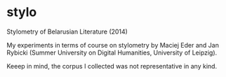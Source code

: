 # stylo
Stylometry of Belarusian Literature (2014)

My experiments in terms of course on stylometry by Maciej Eder and Jan Rybicki (Summer University on Digital Humanities, University of Leipzig). 

Keeep in mind, the corpus I collected was not representative in any kind.
